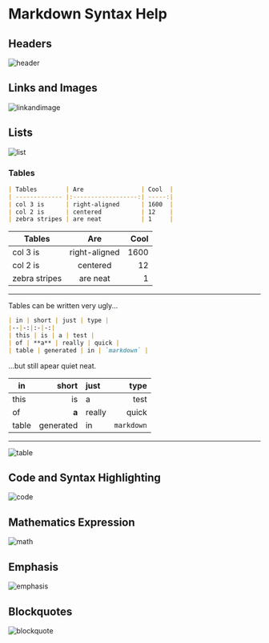 # Markdown Syntax Help

## Headers

![header](./../img/mango_header.png)

## Links and Images

![linkandimage](./../img/mango_linkandimage.png)

## Lists

![list](./../img/mango_list.png)

### Tables

```markdown
| Tables        | Are                | Cool  |
| ------------- |:------------------:| -----:|
| col 3 is      | right-aligned      | 1600  |
| col 2 is      | centered           | 12    |
| zebra stripes | are neat           | 1     |
```


| Tables       | Are                | Cool  |
| -------------- |:------------------:| -----:|
| col 3 is      | right-aligned      | 1600  |
| col 2 is     | centered           | 12    |
| zebra stripes | are neat           | 1     |
  
--- 
Tables can be written very ugly...

```markdown
| in | short | just | type |
|--|-:|:-|-:|
| this | is | a | test |
| of | **a** | really | quick |
| table | generated | in | `markdown` |
```

...but still apear quiet neat.


| in | short | just | type |  
|----------|---------:|:---------|---------:|  
| this | is | a | test |  
| of | **a** | really | quick |  
| table | generated | in | `markdown` |


---


![table](./../img/mango_table.png)


## Code and Syntax Highlighting

![code](./../img/mango_code.png)

## Mathematics Expression

![math](./../img/mango_math.png)

## Emphasis

![emphasis](./../img/mango_emphasis.png)

## Blockquotes

![blockquote](./../img/mango_blockquote.png)





        

